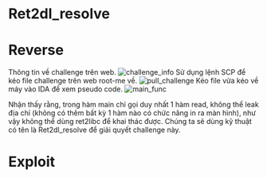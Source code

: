 # Ret2dl_resolve
# Reverse
Thông tin về challenge trên web.
![challenge_info](https://github.com/zirami/Root-me/tree/main/ret2dl_resolve/images/challenge_info.png)
Sử dụng lệnh SCP để kéo file challenge trên web root-me về.
![pull_challenge](https://github.com/zirami/Root-me/tree/main/ret2dl_resolve/images/pull_challenge.png)
Kéo file vừa kéo về máy vào IDA để xem pseudo code.
![main_func](https://github.com/zirami/Root-me/tree/main/ret2dl_resolve/images/main_func.png)

Nhận thấy rằng, trong hàm main chỉ gọi duy nhất 1 hàm read, không thể leak địa chỉ (không có thêm bất kỳ 1 hàm nào có chức năng in ra màn hình), như vậy không thể dùng ret2libc để khai thác được. Chúng ta sẽ dùng kỹ thuật có tên là Ret2dl_resolve để giải quyết challenge này.
# Exploit